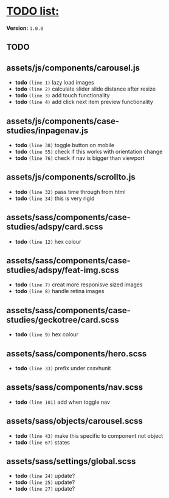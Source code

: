 # [TODO list:]( http://robsimpson.me )

**Version:** `1.0.0`

## TODO

## assets/js/components/carousel.js

-  **todo** `(line 1)`  lazy load images
-  **todo** `(line 2)`  calculate slider slide distance after resize
-  **todo** `(line 3)`  add touch functionality
-  **todo** `(line 4)`  add click next item preview functionality

## assets/js/components/case-studies/inpagenav.js

-  **todo** `(line 38)`  toggle button on mobile
-  **todo** `(line 55)`  check if this works with orientation change
-  **todo** `(line 76)`  check if nav is bigger than viewport

## assets/js/components/scrollto.js

-  **todo** `(line 32)`  pass time through from html
-  **todo** `(line 34)`  this is very rigid

## assets/sass/components/case-studies/adspy/card.scss

-  **todo** `(line 12)`  hex colour

## assets/sass/components/case-studies/adspy/feat-img.scss

-  **todo** `(line 7)`  creat more responisve sized images
-  **todo** `(line 8)`  handle retina images

## assets/sass/components/case-studies/geckotree/card.scss

-  **todo** `(line 9)`  hex colour

## assets/sass/components/hero.scss

-  **todo** `(line 33)`  prefix under cssvhunit

## assets/sass/components/nav.scss

-  **todo** `(line 101)`  add when toggle nav

## assets/sass/objects/carousel.scss

-  **todo** `(line 43)`  make this specific to component not object
-  **todo** `(line 67)`  states

## assets/sass/settings/global.scss

-  **todo** `(line 24)`  update?
-  **todo** `(line 25)`  update?
-  **todo** `(line 27)`  update?
